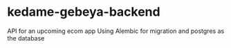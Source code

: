 # kedame-gebeya-backend
API for an upcoming ecom app
Using Alembic for migration and postgres as the database
